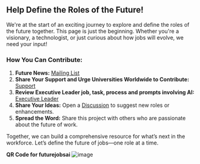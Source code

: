 ## Help Define the Roles of the Future!

We're at the start of an exciting journey to explore and define the roles of the future together. This page is just the beginning. Whether you're a visionary, a technologist, or just curious about how jobs will evolve, we need your input!

### How You Can Contribute:
1. **Future News:** [Mailing List](https://docs.google.com/forms/d/e/1FAIpQLSdWJDPBA5LQnGo58MLlRtsfDQrKmW40oV9G7jVhOBtNhqSIsg/viewform?usp=sharing)
2. **Share Your Support and Urge Universities Worldwide to Contribute:** [Support](https://github.com/robinbramdata/futurejobsai/discussions)
3. **Review Executive Leader job, task, process and prompts involving AI:** [Executive Leader](jobs/executive-leader.md)
4. **Share Your Ideas:** Open a [Discussion](https://github.com/robinbramdata/futurejobsai/discussions) to suggest new roles or enhancements.
5. **Spread the Word:** Share this project with others who are passionate about the future of work.

Together, we can build a comprehensive resource for what’s next in the workforce. Let’s define the future of jobs—one role at a time.

**QR Code for futurejobsai**
![image](https://github.com/user-attachments/assets/404db581-1b03-4553-84a0-569bb63e4605)




